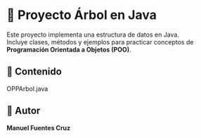 # 🌳 Proyecto Árbol en Java

Este proyecto implementa una estructura de datos en Java.  
Incluye clases, métodos y ejemplos para practicar conceptos de **Programación Orientada a Objetos (POO)**.

## 📂 Contenido
OPPArbol.java

## 🧠 Autor
**Manuel Fuentes Cruz**
